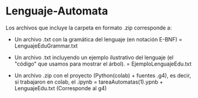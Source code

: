 # Lenguaje-Automata

Los archivos que incluye la carpeta en formato .zip corresponde a:

- Un archivo .txt con la gramática del lenguaje (en notación E-BNF) = LenguajeEduGrammar.txt
  
- Un archivo .txt incluyendo un ejemplo ilustrativo del lenguaje (el "código" que usamos para mostrar el árbol). = EjemploLenguajeEdu.txt
  
- Un archivo .zip con el proyecto (Python(colab) + fuentes .g4), es decir, si trabajaron en colab, el .ipynb = tareaAutomatas(1).ypnb + LenguajeEdu.txt (Corresponde al g4)
